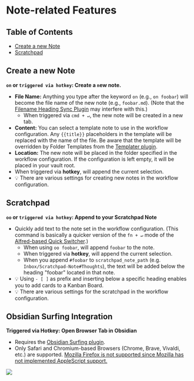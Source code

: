 # Note-related Features

## Table of Contents
<!--toc:start-->
- [Create a new Note](#create-a-new-note)
- [Scratchpad](#scratchpad)
<!--toc:end-->

## Create a new Note
__`on` or `triggered via hotkey`: Create a `n`ew note.__
- __File Name:__ Anything you type after the keyword `on` (e.g., `on foobar`) will become the file name of the new note (e.g., `foobar.md`). (Note that the [Filename Heading Sync Plugin](https://obsidian.md/plugins?id=obsidian-filename-heading-sync) may interfere with this.)
	- When triggered via `cmd + ↵`, the new note will be created in a new tab.
- __Content:__ You can select a template note to use in the workflow configuration. Any `{{title}}` placeholders in the template will be replaced with the name of the file. Be aware that the template will be overridden by Folder Templates from the [Templater plugin](https://obsidian.md/plugins?id=templater-obsidian).
- __Location:__ The new note will be placed in the folder specified in the workflow configuration. If the configuration is left empty, it will be placed in your vault root.
- When triggered via __hotkey__, will append the current selection.
- 💡 There are various settings for creating new notes in the workflow configuration.

## Scratchpad
__`oo` or `triggered via hotkey`: Append to your Scratchpad Note__
- Quickly add text to the note set in the workflow configuration. (This command is basically a quicker version of the `fn + ↵` mode of the [Alfred-based Quick Switcher](Alfred-based%20Quick%20Switcher.md#search-for-notes).)
	- When using `oo foobar`, will append `foobar` to the note.
	- When triggered via __hotkey__, will append the current selection.
	- When you append `#foobar` to `scratchpad_note_path` (e.g. `Inbox/Scratchpad-Note#Thoughts`), the text will be added below the heading "foobar" located in that note.
- 💡 Using `- [ ]` as prefix and inserting below a specific heading enables you to add cards to a Kanban Board.
- 💡 There are various settings for the scratchpad in the workflow configuration.

## Obsidian Surfing Integration
__Triggered via Hotkey: Open Browser Tab in Obsidian__
- Requires the [Obsidian Surfing plugin](https://github.com/quorafind/obsidian-surfing).
- Only Safari and Chromium-based Browsers (Chrome, Brave, Vivaldi, etc.) are supported. [Mozilla Firefox is not supported since Mozilla has not implemented AppleScript support.](https://www.alfredforum.com/topic/16748-how-to-do-x-in-firefox-from-alfred/)

![](https://user-images.githubusercontent.com/73286100/210782443-1474334a-7149-4b9a-92b9-232548763aa4.gif)
